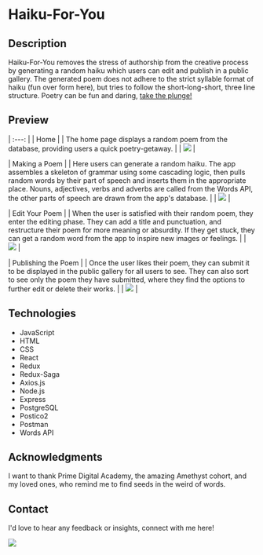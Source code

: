 # Haiku-For-You

## Description

Haiku-For-You removes the stress of authorship from the creative process by generating a random haiku which users can edit and publish in a public gallery. The generated poem does not adhere to the strict syllable format of haiku (fun over form here), but tries to follow the short-long-short, three line structure. Poetry can be fun and daring, [take the plunge!](https://arcane-depths-36312.herokuapp.com/)

## Preview

| :---: |
| Home |
| The home page displays a random poem from the database, providing users a quick poetry-getaway. |
| <img src="public/images/screenShot1.png"> |

| Making a Poem |
| Here users can generate a random haiku. The app assembles a skeleton of grammar using some cascading logic, then pulls random words by their part of speech and inserts them in the appropriate place. Nouns, adjectives, verbs and adverbs are called from the Words API, the other parts of speech are drawn from the app's database. |
| <img src="public/images/screenShot2.png"> |

| Edit Your Poem |
| When the user is satisfied with their random poem, they enter the editing phase. They can add a title and punctuation, and restructure their poem for more meaning or absurdity. If they get stuck, they can get a random word from the app to inspire new images or feelings. |
| <img src="public/images/screenShot3.png"> |

| Publishing the Poem |
| Once the user likes their poem, they can submit it to be displayed in the public gallery for all users to see. They can also sort to see only the poem they have submitted, where they find the options to further edit or delete their works. |
| <img src="public/images/screenShot4.png"> |

## Technologies

- JavaScript
- HTML
- CSS
- React
- Redux
- Redux-Saga
- Axios.js
- Node.js
- Express
- PostgreSQL
- Postico2
- Postman
- Words API

## Acknowledgments

I want to thank Prime Digital Academy, the amazing Amethyst cohort, and my loved ones, who remind me to find seeds in the weird of words.

## Contact

I'd love to hear any feedback or insights, connect with me here!

<a href="https://www.linkedin.com/in/cyrilmb/" target="_blank"><img src="https://img.shields.io/badge/LinkedIn-0077B5?style=for-the-badge&logo=linkedin&logoColor=white" /></a>
